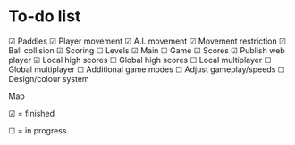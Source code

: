 To-do list
==========

&#x2611; Paddles
	&#x2611; Player movement
	&#x2611; A.I. movement
	&#x2611; Movement restriction
	&#x2611; Ball collision
	&#x2611; Scoring
&#9744; Levels
	&#x2611; Main
	&#9744; Game
	&#x2611; Scores
&#x2611; Publish web player
&#x2611; Local high scores
&#9744; Global high scores
&#9744; Local multiplayer
&#9744; Global multiplayer
&#9744; Additional game modes
&#9744; Adjust gameplay/speeds
&#9744; Design/colour system


Map

&#x2611; = finished

&#9744; = in progress